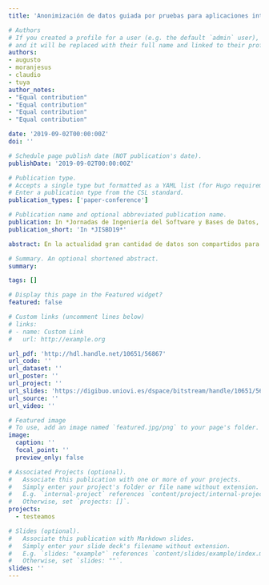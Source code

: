 ```yaml
---
title: 'Anonimización de datos guiada por pruebas para aplicaciones inteligentes'

# Authors
# If you created a profile for a user (e.g. the default `admin` user), write the username (folder name) here
# and it will be replaced with their full name and linked to their profile.
authors:
- augusto
- moranjesus
- claudio
- tuya
author_notes:
- "Equal contribution"
- "Equal contribution"
- "Equal contribution"
- "Equal contribution"

date: '2019-09-02T00:00:00Z'
doi: ''

# Schedule page publish date (NOT publication's date).
publishDate: '2019-09-02T00:00:00Z'

# Publication type.
# Accepts a single type but formatted as a YAML list (for Hugo requirements).
# Enter a publication type from the CSL standard.
publication_types: ['paper-conference']

# Publication name and optional abbreviated publication name.
publication: In *Jornadas de Ingeniería del Software y Bases de Datos, Cáceres, Spain* 
publication_short: 'In *JISBD19*'

abstract: En la actualidad gran cantidad de datos son compartidos para su uso, tratamiento o análisis entre empresas y terceros. Es habitual que estos datos ten-gan que ser protegidos con diferentes técnicas de preservación de la privacidad para dar cumplimiento a las leyes y regulaciones. Una de las técnicas más comu-nes es la anonimización que, aunque provee de privacidad a los datos, presenta como efecto colateral la perdida de información. Esta pérdida de información puede afectar negativamente al comportamiento de aquellos desarrollos alta-mente dependientes de dichos datos como son las aplicaciones inteligentes. Para abordar este problema, proponemos un enfoque guiado por pruebas para selec-cionar el conjunto de datos anonimizado que mantenga un compromiso entre la calidad no funcional (privacidad) y la funcional (utilidad). Para ello se alimenta a las aplicaciones con los datos anonimizados para que tomen los patrones de comportamiento de estos, y seguidamente validar las predicciones con los datos originales, midiendo así su calidad funcional. Dicha calidad junto con la no fun-cional (privacidad), es ponderada según los criterios de usuario con el fin de al-canzar el punto de compromiso entre ambas características de calidad.

# Summary. An optional shortened abstract.
summary: 

tags: []

# Display this page in the Featured widget?
featured: false

# Custom links (uncomment lines below)
# links:
# - name: Custom Link
#   url: http://example.org

url_pdf: 'http://hdl.handle.net/10651/56867'
url_code: ''
url_dataset: ''
url_poster: ''
url_project: ''
url_slides: 'https://digibuo.uniovi.es/dspace/bitstream/handle/10651/56867/2019_08_JISBD19_TDA_Presentation.pdf?sequence=8&isAllowed=y'
url_source: ''
url_video: ''

# Featured image
# To use, add an image named `featured.jpg/png` to your page's folder.
image:
  caption: ''
  focal_point: ''
  preview_only: false

# Associated Projects (optional).
#   Associate this publication with one or more of your projects.
#   Simply enter your project's folder or file name without extension.
#   E.g. `internal-project` references `content/project/internal-project/index.md`.
#   Otherwise, set `projects: []`.
projects:
  - testeamos

# Slides (optional).
#   Associate this publication with Markdown slides.
#   Simply enter your slide deck's filename without extension.
#   E.g. `slides: "example"` references `content/slides/example/index.md`.
#   Otherwise, set `slides: ""`.
slides: ''
---
```

